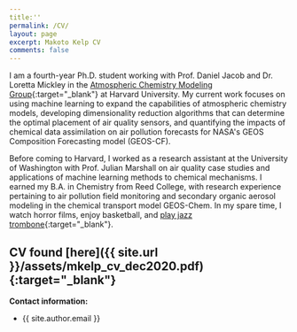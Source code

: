 ```yaml
---
title:''
permalink: /CV/
layout: page
excerpt: Makoto Kelp CV
comments: false
---
```

I am a fourth-year Ph.D. student working with Prof. Daniel Jacob and Dr. Loretta Mickley in the [Atmospheric Chemistry Modeling Group](http://acmg.seas.harvard.edu/index.html){:target="_blank"} at Harvard University. My current work focuses on using machine learning to expand the capabilities of atmospheric chemistry models, developing dimensionality reduction algorithms that can determine the optimal placement of air quality sensors, and quantifying the impacts of chemical data assimilation on air pollution forecasts for NASA's GEOS Composition Forecasting model (GEOS-CF).

Before coming to Harvard, I worked as a research assistant at the University of Washington with Prof. Julian Marshall on air quality case studies and applications of machine learning methods to chemical mechanisms. I earned my B.A. in Chemistry from Reed College, with research experience pertaining to air pollution field monitoring and secondary organic aerosol modeling in the chemical transport model GEOS-Chem. In my spare time, I watch horror films, enjoy basketball, and [play jazz trombone](https://soundcloud.com/philosophytalk/it-dont-mean-a-thing-from-your-lying-eyes-112915){:target="_blank"}.


## CV found [here]({{ site.url }}/assets/mkelp_cv_dec2020.pdf){:target="_blank"}


**Contact information:**
- {{ site.author.email }}
